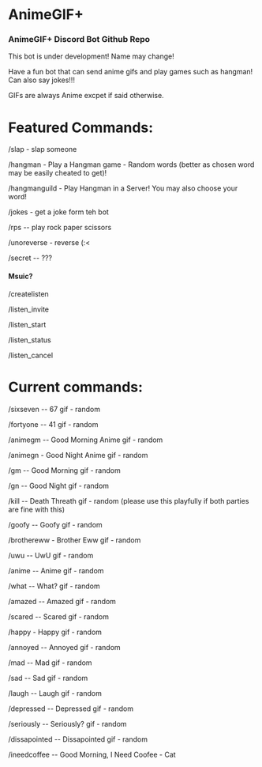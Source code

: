 # AnimeGIF+
### AnimeGIF+ Discord Bot Github Repo


This bot is under development! Name may change!

Have a fun bot that can send anime gifs and play games such as hangman! Can also say jokes!!!

GIFs are always Anime excpet if said otherwise.


# Featured Commands:


/slap - slap someone

/hangman - Play a Hangman game - Random words (better as chosen word may be easily cheated to get)!

/hangmanguild - Play Hangman in a Server! You may also choose your word!

/jokes - get a joke form teh bot

/rps -- play rock paper scissors

/unoreverse - reverse (:<

/secret -- ???


#### Msuic?

/createlisten

/listen_invite

/listen_start

/listen_status

/listen_cancel


# Current commands:


/sixseven -- 67 gif - random


/fortyone -- 41 gif - random


/animegm -- Good Morning Anime gif - random

/animegn - Good Night Anime gif - random

/gm -- Good Morning gif - random

/gn -- Good Night gif - random

/kill -- Death Threath gif - random (please use this playfully if both parties are fine with this)

/goofy -- Goofy gif - random

/brothereww - Brother Eww gif - random

/uwu -- UwU gif - random

/anime -- Anime gif - random

/what -- What? gif - random

/amazed -- Amazed gif - random

/scared -- Scared gif - random

/happy - Happy gif - random

/annoyed -- Annoyed gif - random

/mad -- Mad gif - random

/sad -- Sad gif - random

/laugh -- Laugh gif - random

/depressed -- Depressed gif - random

/seriously -- Seriously? gif - random

/dissapointed -- Dissapointed gif - random

/ineedcoffee -- Good Morning, I Need Coofee - Cat
